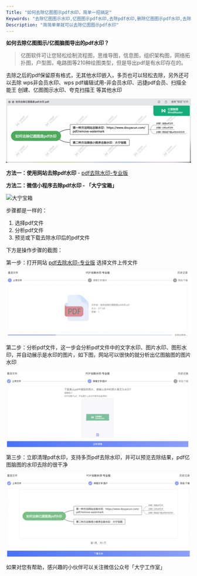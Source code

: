 ```yaml
---
Title: "如何去除亿图图示pdf水印，简单一招搞定"
Keywords: "去除亿图图示水印,亿图图示pdf水印,去除pdf水印,删除亿图图示pdf水印,去除图片水印,去除亿图试用版pdf水印,去除亿图脑图试用版水印,批量去除亿图图示水印,批量去除亿图脑图水印"
Description: "简简单单就可以去除亿图图示pdf水印"
---
```


**如何去除亿图图示/亿图脑图导出的pdf水印？**

> 亿图软件可让您轻松绘制流程图，思维导图，信息图，组织架构图，网络拓扑图，户型图，电路图等210种绘图类型，但是导出pdf是有水印存在的。

去除之后的pdf保留原有格式，无其他水印嵌入，多页也可以轻松去除，另外还可以去除 wps非会员水印、wps pdf编辑试用-非会员水印、迅捷pdf会员、扫描全能王 创建、亿图图示水印、夸克扫描王 等其他水印

![如何去除亿图脑图pdf水印步骤](assert/%E5%A6%82%E4%BD%95%E5%8E%BB%E9%99%A4%E4%BA%BF%E5%9B%BE%E8%84%91%E5%9B%BEpdf%E6%B0%B4%E5%8D%B0%E6%AD%A5%E9%AA%A4.jpg)



**方法一：使用网站去除pdf水印** - [pdf去除水印-专业版](https://www.douyacun.com/pdf/remove-watermark)

**方法二：微信小程序去除pdf水印 - 「大宁宝箱」**

![大宁宝箱](https://www.douyacun.com/static/image/daningbaoxiang.jpeg)

步骤都是一样的：

1. 选择pdf文件
2. 分析pdf文件
3. 预览或下载去除水印后的pdf文件



下方是操作步骤的截图：

第一步：打开网站 [pdf去除水印-专业版](https://www.douyacun.com/pdf/remove-watermark) 选择文件上传文件

![如何去除亿图图示pdf水印-选择文件](assert/%E5%A6%82%E4%BD%95%E5%8E%BB%E9%99%A4%E4%BA%BF%E5%9B%BE%E5%9B%BE%E7%A4%BApdf%E6%B0%B4%E5%8D%B0-%E9%80%89%E6%8B%A9%E6%96%87%E4%BB%B6.jpg)

第二步：分析pdf文件，这一步会分析pdf文件中的文字水印、图片水印、图形水印，并自动展示是水印的图片，如下图，网站可以很快的就分析出亿图脑图的图片水印

![如何去除亿图图示pdf水印-分析文件](assert/%E5%A6%82%E4%BD%95%E5%8E%BB%E9%99%A4%E4%BA%BF%E5%9B%BE%E5%9B%BE%E7%A4%BApdf%E6%B0%B4%E5%8D%B0-%E5%88%86%E6%9E%90%E6%96%87%E4%BB%B6.jpg)

第三步：立即清理pdf水印，支持多页pdf去除水印，并可以预览去除结果，pdf亿图脑图的水印去除的很干净

![如何去除亿图图示pdf水印-预览下载文件](assert/%E5%A6%82%E4%BD%95%E5%8E%BB%E9%99%A4%E4%BA%BF%E5%9B%BE%E5%9B%BE%E7%A4%BApdf%E6%B0%B4%E5%8D%B0-%E9%A2%84%E8%A7%88%E4%B8%8B%E8%BD%BD%E6%96%87%E4%BB%B6.jpg)



如果对您有帮助，感兴趣的小伙伴可以关注微信公众号「大宁工作室」

